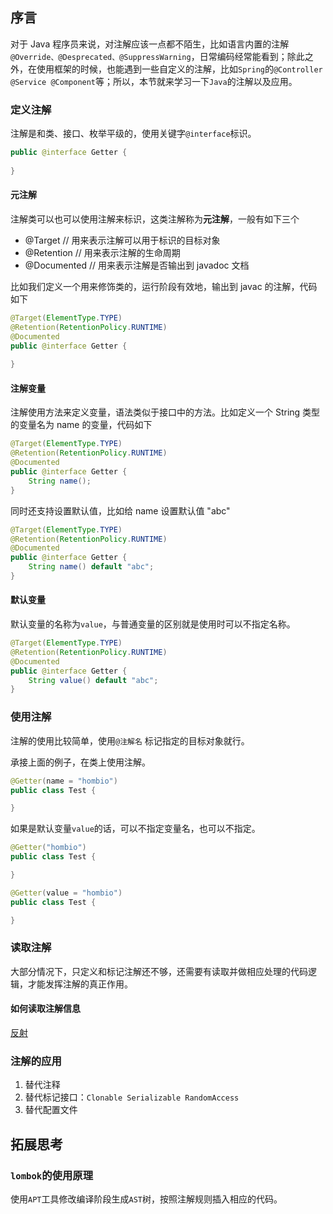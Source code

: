 ## 序言
对于 Java 程序员来说，对注解应该一点都不陌生，比如语言内置的注解`@Override、@Desprecated、@SuppressWarning`，日常编码经常能看到；除此之外，在使用框架的时候，也能遇到一些自定义的注解，比如`Spring`的`@Controller @Service @Component`等；所以，本节就来学习一下`Java`的注解以及应用。

### 定义注解
注解是和类、接口、枚举平级的，使用关键字`@interface`标识。
```java
public @interface Getter {
    
}
```

#### 元注解
注解类可以也可以使用注解来标识，这类注解称为**元注解**，一般有如下三个

- @Target // 用来表示注解可以用于标识的目标对象
- @Retention // 用来表示注解的生命周期
- @Documented // 用来表示注解是否输出到 javadoc 文档

比如我们定义一个用来修饰类的，运行阶段有效地，输出到 javac 的注解，代码如下
```java
@Target(ElementType.TYPE)
@Retention(RetentionPolicy.RUNTIME)
@Documented
public @interface Getter {
    
}
```

#### 注解变量
注解使用方法来定义变量，语法类似于接口中的方法。比如定义一个 String 类型的变量名为 name 的变量，代码如下
```java
@Target(ElementType.TYPE)
@Retention(RetentionPolicy.RUNTIME)
@Documented
public @interface Getter {
    String name();
}
```
同时还支持设置默认值，比如给 name 设置默认值 "abc"
```java
@Target(ElementType.TYPE)
@Retention(RetentionPolicy.RUNTIME)
@Documented
public @interface Getter {
    String name() default "abc";
}
```

#### 默认变量
默认变量的名称为`value`，与普通变量的区别就是使用时可以不指定名称。
```java
@Target(ElementType.TYPE)
@Retention(RetentionPolicy.RUNTIME)
@Documented
public @interface Getter {
    String value() default "abc";
}
```

### 使用注解
注解的使用比较简单，使用`@注解名` 标记指定的目标对象就行。

承接上面的例子，在类上使用注解。
```java
@Getter(name = "hombio")
public class Test {

}
```
如果是默认变量`value`的话，可以不指定变量名，也可以不指定。
```java
@Getter("hombio")
public class Test {

}

@Getter(value = "hombio")
public class Test {

}
```
### 读取注解
大部分情况下，只定义和标记注解还不够，还需要有读取并做相应处理的代码逻辑，才能发挥注解的真正作用。

#### 如何读取注解信息
[反射](21-反射.md)

### 注解的应用

1. 替代注释
2. 替代标记接口：`Clonable Serializable RandomAccess`
3. 替代配置文件


## 拓展思考
### `lombok`的使用原理
使用`APT`工具修改编译阶段生成`AST`树，按照注解规则插入相应的代码。

